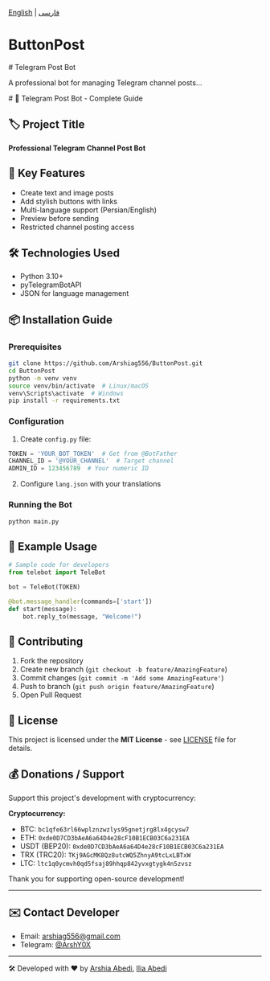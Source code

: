 [English](#) | [فارسی](README-fa.md)  <!-- Link to other version -->

# ButtonPost




<!-- فارسی محتوا --># Telegram Post Bot




A professional bot for managing Telegram channel posts...

</div>
# 📝 Telegram Post Bot - Complete Guide

## 🏷 Project Title
**Professional Telegram Channel Post Bot**

## 🌟 Key Features
- Create text and image posts
- Add stylish buttons with links
- Multi-language support (Persian/English)
- Preview before sending
- Restricted channel posting access

## 🛠 Technologies Used
- Python 3.10+
- pyTelegramBotAPI
- JSON for language management

## 📦 Installation Guide

### Prerequisites
```bash
git clone https://github.com/Arshiag556/ButtonPost.git
cd ButtonPost
python -m venv venv
source venv/bin/activate  # Linux/macOS
venv\Scripts\activate  # Windows
pip install -r requirements.txt
```

### Configuration
1. Create `config.py` file:
```python
TOKEN = 'YOUR_BOT_TOKEN'  # Get from @BotFather
CHANNEL_ID = '@YOUR_CHANNEL'  # Target channel
ADMIN_ID = 123456789  # Your numeric ID
```

2. Configure `lang.json` with your translations

### Running the Bot
```bash
python main.py
```

## 🎯 Example Usage
```python
# Sample code for developers
from telebot import TeleBot

bot = TeleBot(TOKEN)

@bot.message_handler(commands=['start'])
def start(message):
    bot.reply_to(message, "Welcome!")
```

## 🤝 Contributing
1. Fork the repository
2. Create new branch (`git checkout -b feature/AmazingFeature`)
3. Commit changes (`git commit -m 'Add some AmazingFeature'`)
4. Push to branch (`git push origin feature/AmazingFeature`)
5. Open Pull Request

## 📜 License
This project is licensed under the **MIT License** - see [LICENSE](LICENSE) file for details.
## 💰 Donations / Support

Support this project's development with cryptocurrency:

**Cryptocurrency:**
- BTC: `bc1qfe63rl66wplznzwzlys95gnetjrg8lx4gcysw7`
- ETH: `0xde0D7CD3bAeA6a64D4e28cF10B1ECB03C6a231EA` 
- USDT (BEP20): `0xde0D7CD3bAeA6a64D4e28cF10B1ECB03C6a231EA`
- TRX (TRC20): `TKj9AGcMK8Qz8utcWQ5ZhnyA9tcLxLBTxW`
- LTC: `ltc1q0ycmvh0qd5fsaj89hhqp842yvxgtygk4n5zvsz`

Thank you for supporting open-source development!

---
## ✉️ Contact Developer
- Email: arshiag556@gmail.com
- Telegram: [@ArshY0X](https://t.me/ArshY0X)

---

🛠 Developed with ❤️ by [Arshia Abedi](https://github.com/Arshiaabedi), [Ilia Abedi](https://github.com/iliag556)

